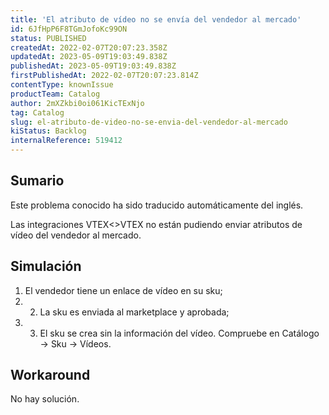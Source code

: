 ```yaml
---
title: 'El atributo de vídeo no se envía del vendedor al mercado'
id: 6JfHpP6F8TGmJofoKc99ON
status: PUBLISHED
createdAt: 2022-02-07T20:07:23.358Z
updatedAt: 2023-05-09T19:03:49.838Z
publishedAt: 2023-05-09T19:03:49.838Z
firstPublishedAt: 2022-02-07T20:07:23.814Z
contentType: knownIssue
productTeam: Catalog
author: 2mXZkbi0oi061KicTExNjo
tag: Catalog
slug: el-atributo-de-video-no-se-envia-del-vendedor-al-mercado
kiStatus: Backlog
internalReference: 519412
---
```


## Sumario

<div class="alert alert-info">
  <p>Este problema conocido ha sido traducido automáticamente del inglés.</p>
</div>


Las integraciones VTEX<>VTEX no están pudiendo enviar atributos de vídeo del vendedor al mercado.



##

## Simulación


1. El vendedor tiene un enlace de vídeo en su sku;
2. 2. La sku es enviada al marketplace y aprobada;
3. 3. El sku se crea sin la información del vídeo. Compruebe en Catálogo -> Sku -> Vídeos.



## Workaround


No hay solución.





